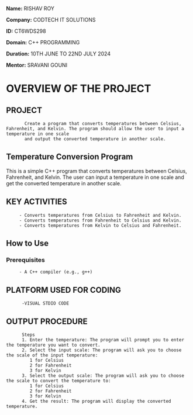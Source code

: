 **Name:** RISHAV ROY

**Company:** CODTECH IT SOLUTIONS

**ID:** CT6WDS298

**Domain:** C++ PROGRAMMING

**Duration:** 10TH JUNE TO 22ND JULY 2024

**Mentor:** SRAVANI GOUNI

# OVERVIEW OF THE PROJECT

## PROJECT
           Create a program that converts temperatures between Celsius, Fahrenheit, and Kelvin. The program should allow the user to input a temperature in one scale 
           and output the converted temperature in another scale.


## Temperature Conversion Program

This is a simple C++ program that converts temperatures between Celsius, Fahrenheit, and Kelvin. The user can input a temperature in one scale and get the converted temperature in another scale.

## KEY ACTIVITIES
         - Converts temperatures from Celsius to Fahrenheit and Kelvin.
         - Converts temperatures from Fahrenheit to Celsius and Kelvin.
         - Converts temperatures from Kelvin to Celsius and Fahrenheit.

## How to Use

### Prerequisites

         - A C++ compiler (e.g., g++)


## PLATFORM USED FOR CODING
          -VISUAL STDIO CODE


## OUTPUT PROCEDURE
          Steps
          1. Enter the temperature: The program will prompt you to enter the temperature you want to convert.
          2. Select the input scale: The program will ask you to choose the scale of the input temperature:
             1 for Celsius
             2 for Fahrenheit
             3 for Kelvin
          3. Select the output scale: The program will ask you to choose the scale to convert the temperature to:
             1 for Celsius
             2 for Fahrenheit
             3 for Kelvin
          4. Get the result: The program will display the converted temperature.
             
              
